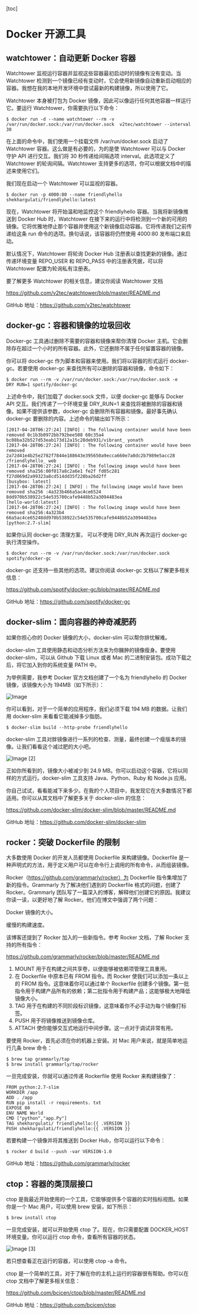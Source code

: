 [toc]



# Docker 开源工具

## watchtower：自动更新 Docker 容器
Watchtower 监视运行容器并监视这些容器最初启动时的镜像有没有变动。当 Watchtower 检测到一个镜像已经有变动时，它会使用新镜像自动重新启动相应的容器。我想在我的本地开发环境中尝试最新的构建镜像，所以使用了它。

Watchtower 本身被打包为 Docker 镜像，因此可以像运行任何其他容器一样运行它。要运行 Watchtower，你需要执行以下命令：
```
$ docker run -d --name watchtower --rm -v /var/run/docker.sock:/var/run/docker.sock  v2tec/watchtower --interval 30
```
在上面的命令中，我们使用一个挂载文件 /var/run/docker.sock 启动了 Watchtower 容器。这么做是有必要的，为的是使 Watchtower 可以与 Docker 守护 API 进行交互。我们将 30 秒传递给间隔选项 interval。此选项定义了 Watchtower 的轮询间隔。Watchtower 支持更多的选项，你可以根据文档中的描述来使用它们。

我们现在启动一个 Watchtower 可以监视的容器。
```
$ docker run -p 4000:80 --name friendlyhello shekhargulati/friendlyhello:latest
```

现在，Watchtower 将开始温和地监控这个 friendlyhello 容器。当我将新镜像推送到 Docker Hub 时，Watchtower 在接下来的运行中将检测到一个新的可用的镜像。它将优雅地停止那个容器并使用这个新镜像启动容器。它将传递我们之前传递给这条 run 命令的选项。换句话说，该容器将仍然使用 4000:80 发布端口来启动。

默认情况下，Watchtower 将轮询 Docker Hub 注册表以查找更新的镜像。通过传递环境变量 REPO_USER 和 REPO_PASS 中的注册表凭据，可以将 Watchtower 配置为轮询私有注册表。

要了解更多 Watchtower 的相关信息，建议你阅读 Watchtower 文档

https://github.com/v2tec/watchtower/blob/master/README.md

GitHub 地址：https://github.com/v2tec/watchtower 



## docker-gc：容器和镜像的垃圾回收

Docker-gc 工具通过删除不需要的容器和镜像来帮你清理 Docker 主机。它会删除存在超过一个小时的所有容器。此外，它还删除不属于任何留置容器的镜像。

你可以将 docker-gc 作为脚本和容器来使用。我们将以容器的形式运行 docker-gc。若要使用 docker-gc 来查找所有可以删除的容器和镜像，命令如下：
```
$ docker run --rm -v /var/run/docker.sock:/var/run/docker.sock -e 
DRY RUN=1 spotify/docker-gc
```
上述命令中，我们加载了 docker.sock 文件，以便 docker-gc 能够与 Docker API 交互。我们传递了一个环境变量 DRY_RUN=1 来查找将被删除的容器和镜像。如果不提供该参数，docker-gc 会删除所有容器和镜像。最好事先确认 docker-gc 要删除的内容。上述命令的输出如下所示：
```
[2017-04-28T06:27:24] [INFO] : The following container would have been removed 0c1b3b0972bb792bee508 60c35a4 bc08ba32b527d53eab173d12a15c28deb931/vibrant_ yonath
[2017-04-28T06:27:24] [INFO] : The following container would have been removed 2a72d41e4b25e2782f7844e188643e395650a9ecca660e7a0dc2b7989e5acc28 
/friendlyhello_ web
[2017-04-28T06:27:24] [INFO] : The following image would have been removed sha256:00f017a8c2a6e1 fe2f fd05c281 f27d069d2a99323a8cd514dd35f228ba26d2ff
[busybox: latest]
[2017-04-28T06:27:24] [ INFO] : The following image would have been removed sha256 :4a323b466a5ac4ce6524 8dd970b538922c54e535700cafe9448b52a3094483ea
[hello-world:latest]
[2017-04-28T06:27:24] [INFO] : The following image would have been removed sha256:4a323b4 66a5ac4ce65248dd970b538922c54e535700cafe9448b52a3094483ea
[python:2.7-slim]
```
如果你认同 docker-gc 清理方案， 可以不使用 DRY_RUN 再次运行 docker-gc 执行清空操作。
```
$ docker run --rm -v /var/run/docker.sock:/var/run/docker.sock spotify/docker-gc
```
docker-gc 还支持一些其他的选项。建议你阅读 docker-gc 文档以了解更多相关信息：

https://github.com/spotify/docker-gc/blob/master/README.md

GitHub 地址：https://github.com/spotify/docker-gc



## docker-slim：面向容器的神奇减肥药

如果你担心你的 Docker 镜像的大小，docker-slim 可以帮你排忧解难。

docker-slim 工具使用静态和动态分析方法来为你臃肿的镜像瘦身。要使用 docker-slim，可以从 Github 下载 Linux 或者 Mac 的二进制安装包。成功下载之后，将它加入到你的系统变量 PATH 中。

为举例需要，我参考 Docker 官方文档创建了一个名为 friendlyhello 的 Docker 镜像，该镜像大小为 194MB（如下所示）：

![Image](https://homan-blog.oss-cn-beijing.aliyuncs.com/study-demo/docker-demo/20210413230515.png)

你可以看到，对于一个简单的应用程序，我们必须下载 194 MB 的数据。让我们用 docker-slim 来看看它能减掉多少脂肪。

```
$ docker-slim build --http-probe friendlyhello
```
docker-slim 工具对胖镜像进行一系列的检查、测量，最终创建一个瘦版本的镜像。让我们看看这个减过肥的大小吧。

![Image [2]](https://homan-blog.oss-cn-beijing.aliyuncs.com/study-demo/docker-demo/20210413230525.png)

正如你所看到的，镜像大小被减少到 24.9 MB。你可以启动这个容器，它将以同样的方式运行。docker-slim 工具支持 Java、Python、Ruby 和 Node.js 应用。

你自己试试，看看能减下来多少。在我的个人项目中，我发现它在大多数情况下都适用。你可以从其文档中了解更多关于 docker-slim 的信息：

https://github.com/docker-slim/docker-slim/blob/master/README.md

GitHub 地址：https://github.com/docker-slim/docker-slim



## rocker：突破 Dockerfile 的限制

大多数使用 Docker 的开发人员都使用 Dockerfile 来构建镜像。Dockerfile 是一种声明式的方法，用于定义用户可以在命令行上调用的所有命令，从而组装镜像。

Rocker（https://github.com/grammarly/rocker）为 Dockerfile 指令集增加了新的指令。Grammarly 为了解决他们遇到的 Dockerfile 格式的问题，创建了 Rocker。Grammarly 团队写了一篇深入的博客，解释他们创建它的原因。我建议你读一读，以更好地了解 Rocker。他们在博文中强调了两个问题：

Docker 镜像的大小。

缓慢的构建速度。

该博客还提到了 Rocker 加入的一些新指令。参考 Rocker 文档，了解 Rocker 支持的所有指令：

https://github.com/grammarly/rocker/blob/master/README.md

1. MOUNT 用于在构建之间共享卷，以便能够被依赖项管理工具重用。
2. 在 Dockerfile 中原本已有 FROM 指令。而 Rocker 使我们可以添加一条以上的 FROM 指令。这意味着你可以通过单个 Rockerfile 创建多个镜像。第一批指令用于构建产品所有的依赖；第二批指令用于构建产品；这能够极大地降低镜像大小。
3. TAG 用于在构建的不同阶段标识镜像，这意味着你不必手动为每个镜像打标签。
4. PUSH 用于将镜像推送到镜像仓库。
5. ATTACH 使你能够交互式地运行中间步骤。这一点对于调试非常有用。

要使用 Rocker，首先必须在你的机器上安装。对 Mac 用户来说，就是简单地运行几条 brew 命令：
```
$ brew tap grammarly/tap
$ brew install grammarly/tap/rocker
```
一旦完成安装，你就可以通过传递 Rockerfile 使用 Rocker 来构建镜像了：
```
FROM python:2.7-slim
WORKDIR /app
ADD . /app
RUN pip install -r requirements. txt
EXPOSE 80
ENV NAME World
CMD ["python","app.Py"]
TAG shekhargulati/ friendlyhello:{{ .VERSION }}
PUSH shekhargulati/friendlyhello:{{ .VERSION }}
```
若要构建一个镜像并将其推送到 Docker Hub，你可以运行以下命令：
```
$ rocker d build --push -var VERSION-1.0
```
GitHub 地址：https://github.com/grammarly/rocker

## ctop：容器的类顶层接口
ctop 是我最近开始使用的一个工具，它能够提供多个容器的实时指标视图。如果你是一个 Mac 用户，可以使用 brew 安装，如下所示：
```
$ brew install ctop
```
一旦完成安装，就可以开始使用 ctop 了。现在，你只需要配置 DOCKER_HOST 环境变量。你可以运行 ctop 命令，查看所有容器的状态。

![Image [3]](https://homan-blog.oss-cn-beijing.aliyuncs.com/study-demo/docker-demo/20210413230539.png)

若只想查看正在运行的容器，可以使用 ctop -a 命令。

ctop 是一个简单的工具，对于了解在你的主机上运行的容器很有帮助。你可以在 ctop 文档中了解更多相关信息：

https://github.com/bcicen/ctop/blob/master/README.md

GitHub 地址：https://github.com/bcicen/ctop